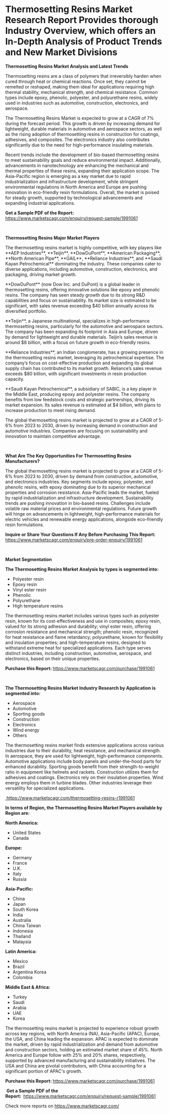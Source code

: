 <p><h1>Thermosetting Resins Market Research Report Provides thorough Industry Overview, which offers an In-Depth Analysis of Product Trends and New Market Divisions</h1></p><p><strong>Thermosetting Resins Market Analysis and Latest Trends</strong></p>
<p><p>Thermosetting resins are a class of polymers that irreversibly harden when cured through heat or chemical reactions. Once set, they cannot be remelted or reshaped, making them ideal for applications requiring high thermal stability, mechanical strength, and chemical resistance. Common types include epoxy, phenolic, polyester, and polyurethane resins, widely used in industries such as automotive, construction, electronics, and aerospace.</p><p>The Thermosetting Resins Market is expected to grow at a CAGR of 7% during the forecast period. This growth is driven by increasing demand for lightweight, durable materials in automotive and aerospace sectors, as well as the rising adoption of thermosetting resins in construction for coatings, adhesives, and composites. The electronics industry also contributes significantly due to the need for high-performance insulating materials.</p><p>Recent trends include the development of bio-based thermosetting resins to meet sustainability goals and reduce environmental impact. Additionally, advancements in nanotechnology are enhancing the mechanical and thermal properties of these resins, expanding their application scope. The Asia-Pacific region is emerging as a key market due to rapid industrialization and infrastructure development, while stringent environmental regulations in North America and Europe are pushing innovation in eco-friendly resin formulations. Overall, the market is poised for steady growth, supported by technological advancements and expanding industrial applications.</p></p>
<p><strong>Get a Sample PDF of the Report:&nbsp;</strong> <a href="https://www.marketscagr.com/enquiry/request-sample/1991061?utm_campaign=1789&utm_medium=2&utm_source=Github&utm_content=ia&utm_term=25012025&utm_id=thermosetting-resins">https://www.marketscagr.com/enquiry/request-sample/1991061</a></p>
<p>&nbsp;</p>
<p><strong>Thermosetting Resins Major Market Players</strong></p>
<p><p>The thermosetting resins market is highly competitive, with key players like **AEP Industries**, **Teijin**, **DowDuPont**, **American Packaging**, **North American Pipe**, **GAIL**, **Reliance Industries**, and **Saudi Kayan Petrochemical** dominating the industry. These companies cater to diverse applications, including automotive, construction, electronics, and packaging, driving market growth.</p><p>**DowDuPont** (now Dow Inc. and DuPont) is a global leader in thermosetting resins, offering innovative solutions like epoxy and phenolic resins. The company has seen steady growth due to its strong R&D capabilities and focus on sustainability. Its market size is estimated to be significant, with sales revenue exceeding $40 billion annually across its diversified portfolio.</p><p>**Teijin**, a Japanese multinational, specializes in high-performance thermosetting resins, particularly for the automotive and aerospace sectors. The company has been expanding its footprint in Asia and Europe, driven by demand for lightweight and durable materials. Teijin’s sales revenue is around $8 billion, with a focus on future growth in eco-friendly resins.</p><p>**Reliance Industries**, an Indian conglomerate, has a growing presence in the thermosetting resins market, leveraging its petrochemical expertise. The company’s focus on cost-effective production and expanding its global supply chain has contributed to its market growth. Reliance’s sales revenue exceeds $80 billion, with significant investments in resin production capacity.</p><p>**Saudi Kayan Petrochemical**, a subsidiary of SABIC, is a key player in the Middle East, producing epoxy and polyester resins. The company benefits from low feedstock costs and strategic partnerships, driving its market expansion. Its sales revenue is estimated at $4 billion, with plans to increase production to meet rising demand.</p><p>The global thermosetting resins market is projected to grow at a CAGR of 5-6% from 2023 to 2030, driven by increasing demand in construction and automotive industries. Companies are focusing on sustainability and innovation to maintain competitive advantage.</p></p>
<p>&nbsp;</p>
<p><strong>What Are The Key Opportunities For Thermosetting Resins Manufacturers?</strong></p>
<p><p>The global thermosetting resins market is projected to grow at a CAGR of 5-6% from 2023 to 2030, driven by demand from construction, automotive, and electronics industries. Key segments include epoxy, polyester, and phenolic resins, with epoxy dominating due to its superior mechanical properties and corrosion resistance. Asia-Pacific leads the market, fueled by rapid industrialization and infrastructure development. Sustainability trends are pushing innovation in bio-based resins. Challenges include volatile raw material prices and environmental regulations. Future growth will hinge on advancements in lightweight, high-performance materials for electric vehicles and renewable energy applications, alongside eco-friendly resin formulations.</p></p>
<p><strong>Inquire or Share Your Questions If Any Before Purchasing This Report:</strong> <a href="https://www.marketscagr.com/enquiry/pre-order-enquiry/1991061?utm_campaign=1789&utm_medium=2&utm_source=Github&utm_content=ia&utm_term=25012025&utm_id=thermosetting-resins">https://www.marketscagr.com/enquiry/pre-order-enquiry/1991061</a></p>
<p>&nbsp;</p>
<p><strong>Market Segmentation</strong></p>
<p><strong>The Thermosetting Resins Market Analysis by types is segmented into:</strong></p>
<p><ul><li>Polyester resin</li><li>Epoxy resin</li><li>Vinyl ester resin</li><li>Phenolic</li><li>Polyurethane</li><li>High temperature resins</li></ul></p>
<p><p>The thermosetting resins market includes various types such as polyester resin, known for its cost-effectiveness and use in composites; epoxy resin, valued for its strong adhesion and durability; vinyl ester resin, offering corrosion resistance and mechanical strength; phenolic resin, recognized for heat resistance and flame retardancy; polyurethane, known for flexibility and insulation properties; and high-temperature resins, designed to withstand extreme heat for specialized applications. Each type serves distinct industries, including construction, automotive, aerospace, and electronics, based on their unique properties.</p></p>
<p><strong>Purchase this Report:&nbsp;</strong><a href="https://www.marketscagr.com/purchase/1991061?utm_campaign=1789&utm_medium=2&utm_source=Github&utm_content=ia&utm_term=25012025&utm_id=thermosetting-resins">https://www.marketscagr.com/purchase/1991061</a></p>
<p>&nbsp;</p>
<p><strong>The Thermosetting Resins Market Industry Research by Application is segmented into:</strong></p>
<p><ul><li>Aerospace</li><li>Automotive</li><li>Sporting goods</li><li>Construction</li><li>Electronics</li><li>Wind energy</li><li>Others</li></ul></p>
<p><p>The thermosetting resins market finds extensive applications across various industries due to their durability, heat resistance, and mechanical strength. In aerospace, they are used for lightweight, high-performance components. Automotive applications include body panels and under-the-hood parts for enhanced durability. Sporting goods benefit from their strength-to-weight ratio in equipment like helmets and rackets. Construction utilizes them for adhesives and coatings. Electronics rely on their insulation properties. Wind energy employs them in turbine blades. Other industries leverage their versatility for specialized applications.</p></p>
<p><a href="https://www.marketscagr.com/thermosetting-resins-r1991061?utm_campaign=1789&utm_medium=2&utm_source=Github&utm_content=ia&utm_term=25012025&utm_id=thermosetting-resins">&nbsp;https://www.marketscagr.com/thermosetting-resins-r1991061</a></p>
<p><strong>In terms of Region, the Thermosetting Resins Market Players available by Region are:</strong></p>
<p>
    <p> <strong> North America: </strong>
        <ul>
            <li>United States</li>
            <li>Canada</li>
        </ul>
        </p> 
    <p> <strong> Europe: </strong>
        <ul>
            <li>Germany</li>
            <li>France</li>
            <li>U.K.</li>
            <li>Italy</li>
            <li>Russia</li>
        </ul>
        </p> 
    <p> <strong> Asia-Pacific: </strong>
        <ul>
            <li>China</li>
            <li>Japan</li>
            <li>South Korea</li>
            <li>India</li>
            <li>Australia</li>
            <li>China Taiwan</li>
            <li>Indonesia</li>
            <li>Thailand</li>
            <li>Malaysia</li>
        </ul>
        </p> 
    <p> <strong> Latin America: </strong>
        <ul>
            <li>Mexico</li>
            <li>Brazil</li>
            <li>Argentina Korea</li>
            <li>Colombia</li>
        </ul>
        </p> 
    <p> <strong> Middle East & Africa: </strong>
        <ul>
            <li>Turkey</li>
            <li>Saudi</li>
            <li>Arabia</li>
            <li>UAE</li>
            <li>Korea</li>
        </ul>
    </p>
    </p>
<p><p>The thermosetting resins market is projected to experience robust growth across key regions, with North America (NA), Asia-Pacific (APAC), Europe, the USA, and China leading the expansion. APAC is expected to dominate the market, driven by rapid industrialization and demand from automotive and construction sectors, holding an estimated market share of 45%. North America and Europe follow with 25% and 20% shares, respectively, supported by advanced manufacturing and sustainability initiatives. The USA and China are pivotal contributors, with China accounting for a significant portion of APAC's growth.</p></p>
<p><strong>Purchase this Report: </strong><a href="https://www.marketscagr.com/purchase/1991061?utm_campaign=1789&utm_medium=2&utm_source=Github&utm_content=ia&utm_term=25012025&utm_id=thermosetting-resins">https://www.marketscagr.com/purchase/1991061</a></p>
<p>&nbsp;<strong>Get a Sample PDF of the Report:&nbsp;&nbsp;</strong><a href="https://www.marketscagr.com/enquiry/request-sample/1991061?utm_campaign=1789&utm_medium=2&utm_source=Github&utm_content=ia&utm_term=25012025&utm_id=thermosetting-resins">https://www.marketscagr.com/enquiry/request-sample/1991061</a></p>
<p><strong></strong></p>
<p>Check more reports on <a href="https://www.marketscagr.com/?utm_campaign=1789&utm_medium=2&utm_source=Github&utm_content=ia&utm_term=25012025&utm_id=thermosetting-resins">https://www.marketscagr.com/</a></p>